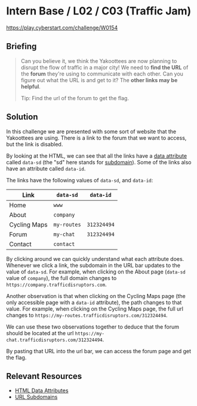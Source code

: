 # Intern Base / L02 / C03 (Traffic Jam)

https://play.cyberstart.com/challenge/W0154

## Briefing

> Can you believe it, we think the Yakoottees are now planning to disrupt the flow of traffic in a major city! We need to **find the URL** of the **forum** they're using to communicate with each other. Can you figure out what the URL is and get to it? The **other links may be helpful**.
>
> Tip: Find the url of the forum to get the flag.

## Solution

In this challenge we are presented with some sort of website that the Yakoottees are using. There is a link to the forum that we want to access, but the link is disabled.

By looking at the HTML, we can see that all the links have a [data attribute](https://developer.mozilla.org/en-US/docs/Learn/HTML/Howto/Use_data_attributes) called `data-sd` (the "sd" here stands for [subdomain](https://en.wikipedia.org/wiki/Subdomain)). Some of the links also have an attribute called `data-id`. 

The links have the following values of `data-sd`, and `data-id`:

| Link         | `data-sd`   | `data-id`   |
| ------------ | ----------- | ----------- |
| Home         | `www`       |             |
| About        | `company`   |             |
| Cycling Maps | `my-routes` | `312324494` |
| Forum        | `my-chat`   | `312324494` |
| Contact      | `contact`   |             |

By clicking around we can quickly understand what each attribute does. Whenever we click a link, the subdomain in the URL bar updates to the value of `data-sd`. For example, when clicking on the About page (`data-sd` value of `company`), the full domain changes to `https://company.trafficdisruptors.com`.

Another observation is that when clicking on the Cycling Maps page (the only accessible page with a `data-id` attribute), the path changes to that value. For example, when clicking on the Cycling Maps page, the full url changes to `https://my-routes.trafficdisruptors.com/312324494`.

We can use these two observations together to deduce that the forum should be located at the url `https://my-chat.trafficdisruptors.com/312324494`.

By pasting that URL into the url bar, we can access the forum page and get the flag.

## Relevant Resources

* [HTML Data Attributes](https://developer.mozilla.org/en-US/docs/Learn/HTML/Howto/Use_data_attributes)
* [URL Subdomains](https://en.wikipedia.org/wiki/Subdomain)